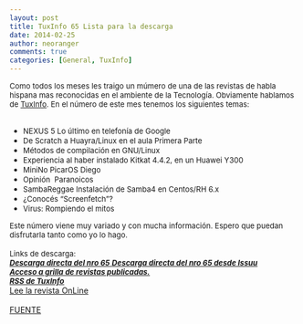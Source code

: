 ```yaml
---
layout: post
title: TuxInfo 65 Lista para la descarga
date: 2014-02-25
author: neoranger
comments: true
categories: [General, TuxInfo]
---
```

<span><span style="font-size:small;">Como todos los meses les traigo un múmero de una de las revistas de habla hispana mas reconocidas en el ambiente de la Tecnología. Obviamente hablamos de <a href="http://www.tuxinfo.com.ar/" target="_blank">TuxInfo</a>. En el número de este mes tenemos los siguientes temas:</span></span><br /><span><span style="font-size:small;"><br /></span></span>

<ul>
<li><span><span style="font-size:small;">NEXUS 5 Lo último en telefonía de Google</span></span></li>
<li><span><span style="font-size:small;">De Scratch a Huayra/Linux en el aula Primera Parte</span></span></li>
<li><span><span style="font-size:small;">Métodos de compilación en GNU/Linux</span></span></li>
<li><span><span style="font-size:small;">Experiencia al haber instalado Kitkat 4.4.2, en un Huawei Y300</span></span></li>
<li><span><span style="font-size:small;">MiniNo PicarOS Diego</span></span></li>
<li><span><span style="font-size:small;">Opinión ­ Paranoicos</span></span></li>
<li><span><span style="font-size:small;">SambaReggae Instalación de Samba4 en Centos/RH 6.x</span></span></li>
<li><span><span style="font-size:small;">¿Conocés “Screenfetch”?</span></span></li>
<li><span><span style="font-size:small;">Virus: Rompiendo el mitos</span></span></li>
</ul>

<span><span style="font-size:small;">Este número viene muy variado y con mucha información. Espero que puedan disfrutarla tanto como yo lo hago.</span></span><br /><br /><span><span style="font-size:small;">Links de descarga:</span></span><br /><span><span style="font-size:small;"><a href="http://goo.gl/eQL7ST" target="_blank"><strong><em><strong><em>Descarga directa del nro 65</em></strong></em></strong></a></span></span><span><span style="font-size:small;"><a href="http://issuu.com/arielm.corgatelli/docs/tuxinfo65" target="_blank"> <strong><em>Descarga directa del nro 65 desde Issuu</em></strong></a></span></span><br /><span><span style="font-size:small;"><strong><em><a href="http://infosertec.loquefaltaba.com/" target="_blank">Acceso a grilla de revistas publicadas.</a><br /><a href="http://www.tuxinfo.com.ar/?feed=rss2" target="_blank">RSS de TuxInfo</a></em></strong></span></span><br /><a href="http://issuu.com/arielm.corgatelli/docs/tuxinfo65?e=5244932/6826936" target="_blank">Lee la revista OnLine</a> <br /><br /><a href="http://www.tuxinfo.com.ar/" target="_blank">FUENTE</a> <br /><br /><br /><br />
